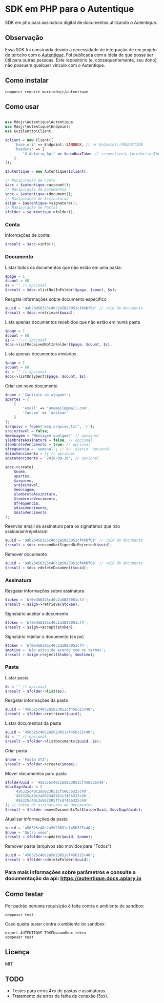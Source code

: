 # SDK em PHP para o Autentique
SDK em php para assinatura digital de documentos utilizando o Autentique.

## Observação

Essa SDK foi construída devido a necessidade de integração de um projeto de terceiro com o [Autentique](https://www.autentique.com.br/). Foi publicada com a ideia de que possa ser útil para outras pessoas. Este repositório (e, consequentemente, seu dono) não possuem qualquer vínculo com o Autentique.

## Como instalar
```
composer require marciodojr/autentique
```

## Como usar

```php

use Mdojr\Autentique\Autentique;
use Mdojr\Autentique\Endpoint;
use GuzzleHttp\Client;

$client = new Client([
    'base_uri' => Endpoint::SANDBOX, // or Endpoint::PRODUCTION
    'headers' => [
        'X-Autntiq-Api' => $sandboxToken // respectively $productionToken
    ]
]);

$autentique = new Autentique($client);

// Manipulação de conta
$acc = $autentique->account();
// Manipulação de Documentos
$doc = $autentique->document();
// Manipulação de Assinaturas
$sign = $autentique->signature();
// Manipulação de Pastas
$folder = $autentique->folder();

```

### Conta
Informações de conta:
```php
$result = $acc->info();
```
### Documento

Listar todos os documentos que não estão em uma pasta:
```php
$page = 1
$count = 60
$s = '' // opcional
$result = $doc->listNotInFolder($page, $count, $s);
```
Resgata informações sobre documento específico
```php
$uuid = '9ab23456325c40c2a5023051cf4bbf0e' // uuid do documento
$result = $doc->retrieve($uuid);
```
Lista apenas documentos recebidos que não estão em numa pasta
```php
$page = 1
$count = 60
$s = '' // opcional
$doc->listReceivedNotInFolder($page, $count, $s);
```
Lista apenas documentos enviados
```php
$page = 1
$count = 60
$s = '' // opcional
$doc->listOnlySent($page, $count, $s);
```
Criar um novo documento
```php
$nome = 'Contrato de aluguel';
$partes = [
    [
        'email' => 'umemail@gmail.com',
        'funcao' => 'assinar'
    ]
];
$arquivo = fopen('meu_arquivo.txt', 'r');
$rejeitavel = false;
$mensagem = 'Mensagem qualquer' // opcional
$lembreteAssinatura = false; // opcional
$lembreteVencimento = true; // opcional
$frequencia = 'semanal'; // ou 'diario' opcional
$diasVencimento = 7; // opcional
$dataVencimento = '2018-09-10'; // opcional

$doc->create(
    $nome,
    $partes,
    $arquivo,
    $rejeitavel,
    $mensagem,
    $lembreteAssinatura,
    $lembreteVencimento,
    $frequencia,
    $diasVencimento,
    $dataVencimento
);
```
Reenviar email de assinatura para os signatários que não assinaram/rejeitaram
```php
$uuid = '9ab23456325c40c2a5023051cf4bbf0e' // uuid do documento
$result = $doc->resendNotSignedOrRejected($uuid);
```

Remover documento
```php
$uuid = '9ab23456325c40c2a5023051cf4bbf0e' // uuid do documento
$result = $doc->deleteDocument($uuid);
```

### Assinatura
Resgatar informações sobre assinatura
```php
$token = 'bf0e456325c40c2a5023051cf4';
$result = $sign->retrieve($token);
```
Signatário aceitar o documento
```php
$token = 'bf0e456325c40c2a5023051cf4';
$result = $sign->accept($token);
```
Signatário rejeitar o documento (se po)
```php
$token = 'bf0e456325c40c2a5023051cf4';
$motivo = 'Não estou de acordo com os termos';
$result = $sign->reject($token, $motivo);
```

### Pasta
Listar pasta
```php
$s = '' // opcional
$result = $folder->list($s);
```
Resgatar informações da pasta
```php
$uuid = '456325c40c2a5023051cf456325c40';
$result = $folder->retrieve($uuid);
```
Listar documentos da pasta
```php
$uuid = '456325c40c2a5023051cf456325c40';
$s = '' // opcional
$result = $folder->listDocuments($uuid, $s);
```
Criar pasta
```php
$nome = 'Pasta XYZ';
$result = $folder->create($nome);
```
Mover documentos para pasta
```php
$folderUuid = '456325c40c2a5023051cf456325c40';
$docSignUuids = [
    '456325c40c2a5023051cf56656325c40',
    '456325c40c2a502345451cf456325c40',
    '456325c40c2a502305ffsdf456325c40'
]; // token de assinaturas de documentos
$result = $folder->moveDocumentsTo($folderUuid, $docSignUuids);
```
Atualizar informações da pasta
```php
$uuid = '456325c40c2a5023051cf456325c40';
$nome = 'Outro nome';
$result = $folder->update($uuid, $nome);
```
Remover pasta (arquivos são movidos para "Todos")
```php
$uuid = '456325c40c2a5023051cf456325c40';
$result = $folder->deleteFolder($uuid);
```

### Para mais informações sobre parâmetros e consulte a documentação da api: https://autentique.docs.apiary.io


## Como testar

Por padrão nenuma requisição é feita contra o ambiente de sandbox:
```
composer test
```

Caso queira testar contra o ambiente de sandbox:
```
export AUTENTIQUE_TOKEN=sandbox_token
composer test
```

## Licença
MIT

## TODO

- Testes para erros 4xx de pastas e assinaturas.
- Tratamento de erros de falha de conexão (5xx).
